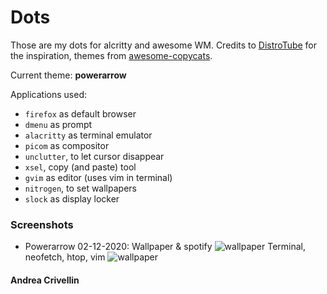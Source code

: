 # Dots

Those are my dots for alcritty and awesome WM.
Credits to [DistroTube](https://www.youtube.com/channel/UCVls1GmFKf6WlTraIb_IaJg) for the inspiration, themes from [awesome-copycats](https://github.com/lcpz/awesome-copycats).

Current theme: **powerarrow**

Applications used:
* `firefox` as default browser
* `dmenu` as prompt
* `alacritty` as terminal emulator
* `picom` as compositor
* `unclutter`, to let cursor disappear
* `xsel`, copy (and paste) tool
* `gvim` as editor (uses vim in terminal)
* `nitrogen`, to set wallpapers
* `slock` as display locker

### Screenshots
* Powerarrow 02-12-2020:
Wallpaper & spotify
![wallpaper](../master/screenshots/powerarrow/manjaro_awesome_02122020_2.png)
Terminal, neofetch, htop, vim
![wallpaper](../master/screenshots/powerarrow/manjaro_awesome_02122020.png)

#### Andrea Crivellin
